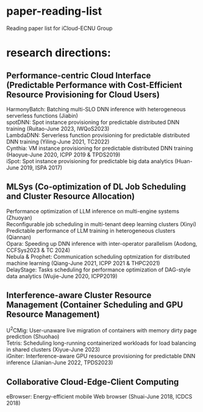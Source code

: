 # paper-reading-list
Reading paper list for iCloud-ECNU Group

# research directions:
## Performance-centric Cloud Interface (Predictable Performance with Cost-Efficient Resource Provisioning for Cloud Users)
HarmonyBatch: Batching multi-SLO DNN inference with heterogeneous serverless functions (Jiabin)  
spotDNN: Spot instance provisioning for predictable distributed DNN training (Ruitao-June 2023, IWQoS2023)  
LambdaDNN: Serverless function provisioning for predictable distributed DNN training (Yiling-June 2021, TC2022)  
Cynthia: VM instance provisioning for predictable distributed DNN training (Haoyue-June 2020, ICPP 2019 & TPDS2019)  
iSpot: Spot instance provisioning for predictable big data analytics (Huan-June 2019, ISPA 2017)  

## MLSys (Co-optimization of DL Job Scheduling and Cluster Resource Allocation)
Performance optimization of LLM inference on multi-engine systems (Zhuoyan)  
Reconfigurable job scheduling in multi-tenant deep learning clusters (Xinyi)  
Predictable performance of LLM training in heterogeneous clusters (Qiannan)  
Opara: Speeding up DNN inference with inter-operator parallelism (Aodong, CCFSys2023 & TC 2024)  
Nebula & Prophet: Communication scheduling optmization for distributed machine learning (Qiang-June 2021, ICPP 2021 & THPC2021)  
DelayStage: Tasks scheduling for performance optimization of DAG-style data analytics (Wujie-June 2020, ICPP2019)

## Interference-aware Cluster Resource Management (Container Scheduling and GPU Resource Management)
U<sup>2</sup>CMig: User-unaware live migration of containers with memory dirty page prediction (Shuohao)  
Tetris: Scheduling long-running containerized workloads for load balancing in shared clusters (Xiyue-June 2023)  
iGniter: Interference-aware GPU resource provisioning for predictable DNN inference (Jianian-June 2022, TPDS2023)  

## Collaborative Cloud-Edge-Client Computing
eBrowser: Energy-efficient mobile Web browser (Shuai-June 2018, ICDCS 2018)
